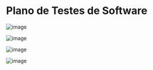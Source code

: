 # Plano de Testes de Software

![image](https://user-images.githubusercontent.com/114623537/207977743-308ed724-086c-4716-b0f9-7fcd45b6d983.png)

![image](https://user-images.githubusercontent.com/114623537/207977815-b53e0920-aee0-4480-a170-6b5fb2135b7b.png)

![image](https://user-images.githubusercontent.com/114623537/207977950-f4b05993-7d72-4fc5-b81a-8dbee746af9f.png)

![image](https://user-images.githubusercontent.com/114623537/207978116-20b40548-d27b-452a-90ad-f6c4dcabbc0b.png)

